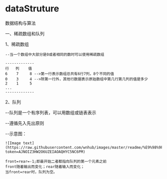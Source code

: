# dataStruture
数据结构与算法

一、稀疏数组和队列

1、稀疏数组

    --当一个数组中大部分是0或者相同的数时可以使用稀疏数组
    
    -------------
    行   列    值
    6    7     8 -->第一行表示数组总共有6行7列，8个不同的值
    0    3     4 -->除第一行外，其他行数据表示原始数组中第几行第几列的值是多少
    2    1     5
    ...
    -------------

2、队列

  --队列是一个有序列表，可以用数组或链表表示
  
  --遵循先入先出原则
  
  --示意图：
  
    ![Image text](https://raw.githubusercontent.com/wnhub/images/master/readme/%E9%98%9F%E5%88%97%E7%A4%BA%E6%84%8F%E5%9B%BE_meitu_1.jpg?token=AJNOIZ3HW2O6UZEIAOAQHYC5NC6PM)
  
    front=rear=-1;即最开始二者都指向队列的第一个元素之前
    front随着输出而变化；rear随着输入而变化；
    当front=rear时，队列为空。
  
